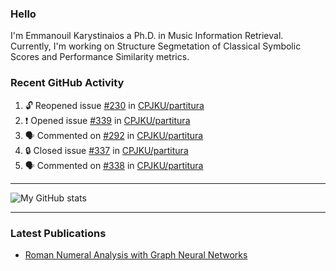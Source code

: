 ### Hello

I'm Emmanouil Karystinaios a Ph.D. in Music Information Retrieval.
Currently, I'm working on Structure Segmetation of Classical Symbolic Scores and Performance Similarity metrics.


### Recent GitHub Activity
  
<!--START_SECTION:activity-->
1. 🔓 Reopened issue [#230](https://github.com/CPJKU/partitura/issues/230) in [CPJKU/partitura](https://github.com/CPJKU/partitura)
2. ❗ Opened issue [#339](https://github.com/CPJKU/partitura/issues/339) in [CPJKU/partitura](https://github.com/CPJKU/partitura)
3. 🗣 Commented on [#292](https://github.com/CPJKU/partitura/issues/292#issuecomment-1874638473) in [CPJKU/partitura](https://github.com/CPJKU/partitura)
4. 🔒 Closed issue [#337](https://github.com/CPJKU/partitura/issues/337) in [CPJKU/partitura](https://github.com/CPJKU/partitura)
5. 🗣 Commented on [#338](https://github.com/CPJKU/partitura/pull/338#issuecomment-1845016629) in [CPJKU/partitura](https://github.com/CPJKU/partitura)
<!--END_SECTION:activity-->

---

![My GitHub stats](https://github-readme-stats.vercel.app/api?username=manoskary&show_icons=true&theme=radical)


<!--
**manoskary/manoskary** is a ✨ _special_ ✨ repository because its `README.md` (this file) appears on your GitHub profile.

Here are some ideas to get you started:

- 🔭 I’m currently working on ...
- 🌱 I’m currently learning ...
- 👯 I’m looking to collaborate on ...
- 🤔 I’m looking for help with ...
- 💬 Ask me about ...
- 📫 How to reach me: ...
- 😄 Pronouns: ...
- ⚡ Fun fact: ...
-->

---

### Latest Publications

<!-- BLOG-POST-LIST:START -->
- [Roman Numeral Analysis with Graph Neural Networks](https://towardsdatascience.com/roman-numeral-analysis-with-graph-neural-networks-4d6140cd4c0b?source=rss-9d63e988ed0c------2)
<!-- BLOG-POST-LIST:END -->


